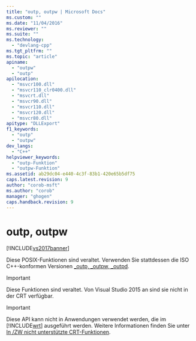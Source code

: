 ```yaml
---
title: "outp, outpw | Microsoft Docs"
ms.custom: ""
ms.date: "11/04/2016"
ms.reviewer: ""
ms.suite: ""
ms.technology: 
  - "devlang-cpp"
ms.tgt_pltfrm: ""
ms.topic: "article"
apiname: 
  - "outpw"
  - "outp"
apilocation: 
  - "msvcr100.dll"
  - "msvcr110_clr0400.dll"
  - "msvcrt.dll"
  - "msvcr90.dll"
  - "msvcr110.dll"
  - "msvcr120.dll"
  - "msvcr80.dll"
apitype: "DLLExport"
f1_keywords: 
  - "outp"
  - "outpw"
dev_langs: 
  - "C++"
helpviewer_keywords: 
  - "outp-Funktion"
  - "outpw-Funktion"
ms.assetid: ab29dc04-e440-4c3f-83b1-420e65b5df75
caps.latest.revision: 9
author: "corob-msft"
ms.author: "corob"
manager: "ghogen"
caps.handback.revision: 9
---
```

# outp, outpw
[!INCLUDE[vs2017banner](../assembler/inline/includes/vs2017banner.md)]

Diese POSIX\-Funktionen sind veraltet. Verwenden Sie stattdessen die ISO C\+\+\-konformen Versionen [\_outp, \_outpw, \_outpd](../c-runtime-library/outp-outpw-outpd.md).  
  
> [!IMPORTANT]
>  Diese Funktionen sind veraltet. Von Visual Studio 2015 an sind sie nicht in der CRT verfügbar.  
  
> [!IMPORTANT]
>  Diese API kann nicht in Anwendungen verwendet werden, die im [!INCLUDE[wrt](../atl/reference/includes/wrt_md.md)] ausgeführt werden. Weitere Informationen finden Sie unter [In \/ZW nicht unterstützte CRT\-Funktionen](http://msdn.microsoft.com/library/windows/apps/jj606124.aspx).